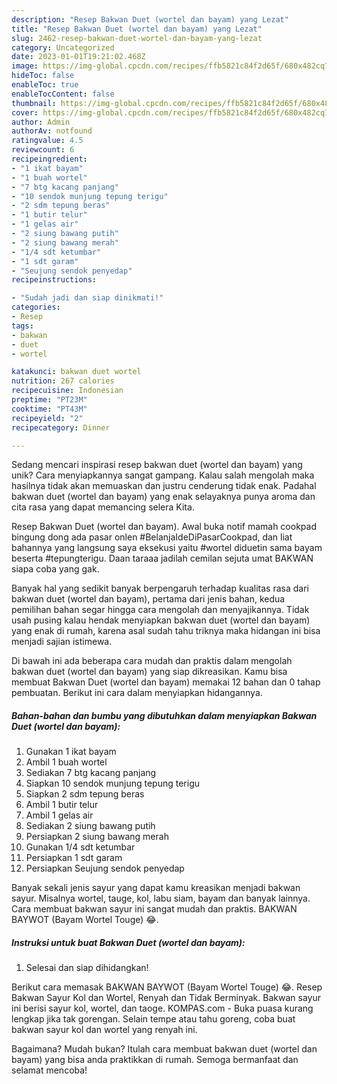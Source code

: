 ```yaml
---
description: "Resep Bakwan Duet (wortel dan bayam) yang Lezat"
title: "Resep Bakwan Duet (wortel dan bayam) yang Lezat"
slug: 2462-resep-bakwan-duet-wortel-dan-bayam-yang-lezat
category: Uncategorized
date: 2023-01-01T19:21:02.468Z
image: https://img-global.cpcdn.com/recipes/ffb5821c84f2d65f/680x482cq70/bakwan-duet-wortel-dan-bayam-foto-resep-utama.jpg
hideToc: false
enableToc: true
enableTocContent: false
thumbnail: https://img-global.cpcdn.com/recipes/ffb5821c84f2d65f/680x482cq70/bakwan-duet-wortel-dan-bayam-foto-resep-utama.jpg
cover: https://img-global.cpcdn.com/recipes/ffb5821c84f2d65f/680x482cq70/bakwan-duet-wortel-dan-bayam-foto-resep-utama.jpg
author: Admin
authorAv: notfound
ratingvalue: 4.5
reviewcount: 6
recipeingredient:
- "1 ikat bayam"
- "1 buah wortel"
- "7 btg kacang panjang"
- "10 sendok munjung tepung terigu"
- "2 sdm tepung beras"
- "1 butir telur"
- "1 gelas air"
- "2 siung bawang putih"
- "2 siung bawang merah"
- "1/4 sdt ketumbar"
- "1 sdt garam"
- "Seujung sendok penyedap"
recipeinstructions:

- "Sudah jadi dan siap dinikmati!"
categories:
- Resep
tags:
- bakwan
- duet
- wortel

katakunci: bakwan duet wortel 
nutrition: 267 calories
recipecuisine: Indonesian
preptime: "PT23M"
cooktime: "PT43M"
recipeyield: "2"
recipecategory: Dinner

---
```





Sedang mencari inspirasi resep bakwan duet (wortel dan bayam) yang unik? Cara menyiapkannya sangat gampang. Kalau salah mengolah maka hasilnya tidak akan memuaskan dan justru cenderung tidak enak. Padahal bakwan duet (wortel dan bayam) yang enak selayaknya punya aroma dan cita rasa yang dapat memancing selera Kita.





Resep Bakwan Duet (wortel dan bayam). Awal buka notif mamah cookpad bingung dong ada pasar onlen #BelanjaIdeDiPasarCookpad, dan liat bahannya yang langsung saya eksekusi yaitu #wortel diduetin sama bayam beserta #tepungterigu. Daan taraaa jadilah cemilan sejuta umat BAKWAN siapa coba yang gak.

Banyak hal yang sedikit banyak berpengaruh terhadap kualitas rasa dari bakwan duet (wortel dan bayam), pertama dari jenis bahan, kedua pemilihan bahan segar hingga cara mengolah dan menyajikannya. Tidak usah pusing kalau hendak menyiapkan bakwan duet (wortel dan bayam) yang enak di rumah, karena asal sudah tahu triknya maka hidangan ini bisa menjadi sajian istimewa.






Di bawah ini ada beberapa cara mudah dan praktis dalam mengolah bakwan duet (wortel dan bayam) yang siap dikreasikan. Kamu bisa membuat Bakwan Duet (wortel dan bayam) memakai 12 bahan dan 0 tahap pembuatan. Berikut ini cara dalam menyiapkan hidangannya.

<!--inarticleads1-->

##### Bahan-bahan dan bumbu yang dibutuhkan dalam menyiapkan Bakwan Duet (wortel dan bayam):

1. Gunakan 1 ikat bayam
1. Ambil 1 buah wortel
1. Sediakan 7 btg kacang panjang
1. Siapkan 10 sendok munjung tepung terigu
1. Siapkan 2 sdm tepung beras
1. Ambil 1 butir telur
1. Ambil 1 gelas air
1. Sediakan 2 siung bawang putih
1. Persiapkan 2 siung bawang merah
1. Gunakan 1/4 sdt ketumbar
1. Persiapkan 1 sdt garam
1. Persiapkan Seujung sendok penyedap


Banyak sekali jenis sayur yang dapat kamu kreasikan menjadi bakwan sayur. Misalnya wortel, tauge, kol, labu siam, bayam dan banyak lainnya. Cara membuat bakwan sayur ini sangat mudah dan praktis. BAKWAN BAYWOT (Bayam Wortel Touge) 😂. 

<!--inarticleads2-->

##### Instruksi untuk buat Bakwan Duet (wortel dan bayam):


1. Selesai dan siap dihidangkan!

Berikut cara memasak BAKWAN BAYWOT (Bayam Wortel Touge) 😂. Resep Bakwan Sayur Kol dan Wortel, Renyah dan Tidak Berminyak. Bakwan sayur ini berisi sayur kol, wortel, dan taoge. KOMPAS.com - Buka puasa kurang lengkap jika tak gorengan. Selain tempe atau tahu goreng, coba buat bakwan sayur kol dan wortel yang renyah ini. 

Bagaimana? Mudah bukan? Itulah cara membuat bakwan duet (wortel dan bayam) yang bisa anda praktikkan di rumah. Semoga bermanfaat dan selamat mencoba!
